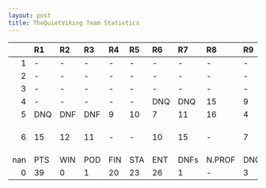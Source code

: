```yaml
---
layout: post 
title: TheQuietViking Team Statistics
--- 
```


|     | R1   | R2   | R3   | R4   | R5   | R6   | R7   | R8     | R9   | R10   | R11   | R12   | Points   | Pos              |
|----:|:-----|:-----|:-----|:-----|:-----|:-----|:-----|:-------|:-----|:------|:------|:------|:---------|:-----------------|
|   1 | -    | -    | -    | -    | -    | -    | -    | -      | -    | -     | -     | -     | nan      | nan              |
|   2 | -    | -    | -    | -    | -    | -    | -    | -      | -    | -     | -     | -     | nan      | nan              |
|   3 | -    | -    | -    | -    | -    | -    | -    | -      | -    | -     | -     | -     | 16.0     | 10.0             |
|   4 | -    | -    | -    | -    | -    | DNQ  | DNQ  | 15     | 9    | DNF   | 3     | 10    | 17.0     | 10.0             |
|   5 | DNQ  | DNF  | DNF  | 9    | 10   | 7    | 11   | 16     | 4    | -     | 18    | 16    | 6.0      | 13.0             |
|   6 | 15   | 12   | 11   | -    | -    | 10   | 15   | -      | 7    | 10    | -     | 18    | nan      | The Quiet Viking |
| nan | PTS  | WIN  | POD  | FIN  | STA  | ENT  | DNFs | N.PROF | DNQ  | %FIN  | PPR   | BST   | CHA      | RNK              |
|   0 | 39   | 0    | 1    | 20   | 23   | 26   | 1    | -      | 3    | 87.0  | 1.5   | 3     | 0        | 18               |